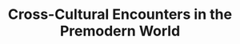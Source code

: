 ---
layout: collection
title: 'Cross-Cultural Encounters in the Premodern World'
breadcrumb: true
permalink: "/collections/cross-cultural-encounters/"
identifier: cross-cultural-encounters
image: 
---